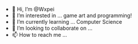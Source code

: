 - 👋 Hi, I’m @Wxpei
- 👀 I’m interested in ... game art and programming!
- 🌱 I’m currently learning ... Computer Science
- 💞️ I’m looking to collaborate on ...
- 📫 How to reach me ...

<!---
Wxpei/Wxpei is a ✨ special ✨ repository because its `README.md` (this file) appears on your GitHub profile.
You can click the Preview link to take a look at your changes.
--->
